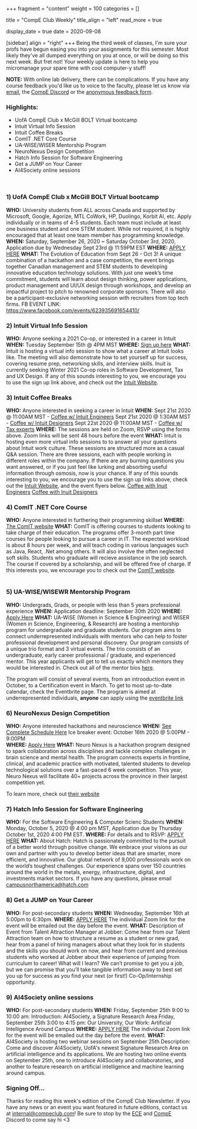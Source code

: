 +++
fragment = "content"
weight = 100
categories = []

title = "CompE Club Weekly"
title_align = "left"
read_more = true

display_date = true
date = 2020-09-08

[sidebar]
  align = "right"
+++
Being the third week of classes, I'm sure your profs have begun easing you into your assignments for this semester. Most likely they've all dumped everything on you at once, or will be doing so this next week. But fret not! Your weekly update is here to help you micromanage your spare time with cool computer-y stuff!

**NOTE:** With online lab delivery, there can be complications. If you have any course feedback you'd like us to voice to the faculty, please let us know via [email](mailto:interal@compeclub.com?subject=Feedback), the [CompE Discord](https://discord.gg/mJ7JScQ) or the [anonymous feedback form](https://forms.gle/UFmW82zvR8g4LpdW8). 
<br/>

### Highlights:
* UofA CompE Club x McGill BOLT Virtual bootcamp
* Intuit Virtual Info Session
* Intuit Coffee Breaks
* ComIT .NET Core Course
* UA-WISE/WISER Mentorship Program
* NeuroNexus Design Competition
* Hatch Info Session for Software Engineering
* Get a JUMP on Your Career
* AI4Society online sessions
<br/>


### 1) UofA CompE Club x McGill BOLT Virtual bootcamp

**WHO:**  University students from ALL across Canada and supported by Microsoft, Google, Agorize, MTL CoWork, HP, Duolingo, Korbit AI, etc. Apply individually or in teams of 4-5 students. Each team must include at least one business student and one STEM student. While not required, it is highly encouraged that at least one team member has programming knowledge.
**WHEN:**  Saturday, September 26, 2020 ~ Saturday October 3rd, 2020, Application due by Wednesday Sept 23rd @ 11:59PM EST
**WHERE:** [APPLY HERE](https://form.jotform.com/202404773062044)
**WHAT:**  The Evolution of Education from Sept 26 - Oct 3! A unique combination of a hackathon and a case competition, the event brings together Canadian management and STEM students to developing innovative education technology solutions. With just one week’s time commitment, students will learn about design thinking, power applications, product management and UI/UX design through workshops, and develop an impactful project to pitch to renowned corporate sponsors. There will also be a participant-exclusive networking session with recruiters from top tech firms. FB EVENT LINK: https://www.facebook.com/events/623935691654410/
<br/>


### 2) Intuit Virtual Info Session

**WHO:** Anyone seeking a 2021 Co-op, or interested in a career in Intuit
**WHEN:**  Tuesday September 15th @ 4PM MST
**WHERE:** [Sign up here](https://docs.google.com/forms/d/e/1FAIpQLSeKN4pHS00tFSQWp4OijZ9WhWfQ8455FKW2tj7WgnpoJ6xEuQ/viewform)
**WHAT:**  Intuit is hosting a virtual info session to show what a career at Intuit looks like. The meeting will also demonstrate how to set yourself up for success, covering resume prep, networking skills, and interview skills. Inuit is currently seeking Winter 2021 Co-op roles in Software Development, Tax and UX Design. If any of this sounds interesting to you, we encourage you to use the sign up link above, and check out the [Intuit Website](https://www.intuit.com/ca/careers/). 
<br/>


### 3) Intuit Coffee Breaks

**WHO:** Anyone interested in seeking a career in Intuit
**WHEN:**  Sept 21st 2020 @  11:00AM MST - [Coffee w/ Intuit Engineers](https://www.surveymonkey.com/r/MTZ9GN5)
           Sept 21st 2020 @  1:30AM MST - [Coffee w/ Intuit Designers](https://www.surveymonkey.com/r/MFVKWXQ)
           Sept 22st 2020 @  11:00AM MST - [Coffee w/ Tax experts](https://www.surveymonkey.com/r/MF5W3TR)
**WHERE:** The sessions are held on Zoom, RSVP using the forms above. Zoom links will be sent 48 hours before the event
**WHAT:**  Intuit is hosting even more virtual info sessions to to answer all your questions about Intuit work culture. These sessions are structured more as a casual Q&A session. There are three sessions, each with people working in different roles within the company. If there are any burning questions you want answered, or if you just feel like lurking and absorbing useful information through osmosis, now is your chance. If any of this sounds interesting to you, we encourage you to use the sign up links above, check out the [Intuit Website](https://www.intuit.com/ca/careers/), and the event flyers below.
[Coffee with Inuit Engineers](/docs/Intuit/posters/Coffee-Engineer.pdf)
[Coffee with Inuit Designers](/docs/Intuit/posters/Coffee-Designer.pdf)
<br/>


### 4) ComIT .NET Core Course 

**WHO:** Anyone interested in furthering their programming skillset 
**WHERE:** [The ComIT website](http://www.comit.org/students)
**WHAT:** ComIT is offering courses to students looking to take charge of their education. The programs offer 3-month part time courses for people looking to pursue a career in IT. The expected workload is about 8 hours per week, and will teach coding in various languages such as Java, React, .Net among others. It will also involve the often neglected soft skills. Students who graduate will recieve assistance in the job search. The course if covered by a scholarship, and will be offered free of charge. If this interests you, we encourage you to check out the [ComIT website](https://www.comit.org/).  
<br/>


### 5) UA-WISE/WISEWR Mentorship Program

**WHO:** Undergrads, Grads, or people with less than 5 years professional experience
**WHEN:** Application deadline: September 30th 2020
**WHERE:** [Apply Here](https://ua-wise-wiser-mentorship2020-2021.eventbrite.ca/)
**WHAT:**  UA-WiSE (Women in Science & Engineering) and WISER (Women in Science, Engineering, & Research) are hosting a mentorship program for undergraduate and graduate students. Our program aims to connect underrepresented individuals with mentors who can help to foster professional development and personal discovery. Our program consists of a unique trio format and 3 virtual events. The trio consists of an undergraduate, early career professional / graduate, and experienced mentor. This year applicants will get to tell us exactly which mentors they would be interested in. Check out all of the mentor bios [here](https://docs.google.com/document/d/1bkUkxlkQyFC0v_ucfh0XRF1k9rGTNYZcbfL-wg51iio/edit).

The program will consist of several events, from an introoduction event in October, to a Certification event in March. To get to most up-to-date calendar, check the Eventbrite page. The program is aimed at underrepresented individuals, **anyone** can apply using the [eventbrite link](https://ua-wise-wiser-mentorship2020-2021.eventbrite.ca/)
<br/>


### 6) NeuroNexus Design Competition

**WHO:** Anyone interested hackathons and neuroscience
**WHEN:** [See Complete Schedule Here](https://neuro-nexus.ca/events)
          Ice breaker event: October 16th 2020 @ 5:00PM - 9:00PM  
**WHERE:** [Apply Here](https://neuro-nexus.ca/apply-as-an-innovator)
**WHAT:**  Neuro Nexus is a hackathon program designed to spark collaboration across disciplines and tackle complex challenges in brain science and mental health. The program connects experts in frontline, clinical, and academic practice with motivated, talented students to develop technological solutions
over a fast-paced 6 week competition. This year, Neuro Nexus will facilitate 40+ projects across the province in their largest competition yet.

To learn more, check out [their website](https://www.neuro-nexus.ca/)
<br/>


### 7) Hatch Info Session for Software Engineering

**WHO:**  For the Software Engineering & Computer Scienc Students
**WHEN:**  	Monday, October 5, 2020 @ 4:00 pm MST, Application due by Thursday October 1st, 2020 4:00 PM EST.
**WHERE:** For details and to RSVP: [APPLY HERE](https://hatch.webex.com/mw3300/mywebex/default.do?nomenu=true&siteurl=hatch&service=6&rnd=0.7281881917381748&main_url=https%3A%2F%2Fhatch.webex.com%2Fec3300%2Feventcenter%2Fevent%2FeventAction.do%3FtheAction%3Dlandingfrommail%26%26%26EMK%3D4832534b0000000436d7c47785fd83cd40576804020d87fb67ca7644ba4abcbf07d281625ee4d01e%26siteurl%3Dhatch%26confViewID%3D169392733123783414%26encryptTicket%3DSDJTSwAAAASiGSFwof64qXgRz9bD8zb26SK0BlZxqS_H5eCJY5uE-A2%26email%3Dkiran.arif06%2540gmail.com)
**WHAT:**
About Hatch:
Hatch is passionately committed to the pursuit of a better world through positive change. We embrace your visions as our own and partner with you to develop better ideas that are smarter, more efficient, and innovative. Our global network of 9,000 professionals work on the world’s toughest challenges. Our experience spans over 150 countries around the world in the metals, energy, infrastructure, digital, and investments market sectors.
If you have any questions, please email campusnorthamerica@hatch.com
<br/>


### 8) Get a JUMP on Your Career

**WHO:**  For post-secondary students
**WHEN:**  Wednesday, September 16th at 5:00pm to 6:30pm.
**WHERE:** [APPLY HERE](https://www.eventbrite.ca/e/get-a-jump-on-your-career-ace-the-interview-and-land-that-internship-tickets-118364022979) The individual Zoom link for the event will be emailed out the day before the event.
**WHAT:**  Description of Event from Talent Attraction Manager at Jobber: Come hear from our Talent Attraction team on how to structure a resume as a student or new grad, hear from a panel of hiring managers about what they look for in students and the skills you should work on now, and hear from current and previous students who worked at Jobber about their experience of jumping from curriculum to career!
What will I learn? We can’t promise to get you a job, but we can promise that you’ll take tangible information away to best set you up for success as you find your next (or first!) Co-Op/Internship opportunity.
<br/>


### 9) AI4Society online sessions

**WHO:**  For post-secondary students
**WHEN:**  Friday, September 25th 9:00 to 10:00 am: Introduction: AI4Society, a Signature Research Area
Friday, September 25th 3:00 to 4:15 pm: Our University, Our Work: Artificial Intelligence Around Campus
**WHERE:** [APPLY HERE](https://www.eventbrite.ca/e/get-a-jump-on-your-career-ace-the-interview-and-land-that-internship-tickets-118364022979) The individual Zoom link for the event will be emailed out the day before the event.
**WHAT:**  AI4Society is hosting two webinar sessions on September 25th
Description: Come and discover AI4Society, UofA's newest Signature Research Area on artificial intelligence and its applications. We are hosting two online events on September 25th, one to introduce AI4Society and collaboratories, and another to feature research on artificial intelligence and machine learning around campus.
<br/>


### Signing Off...
Thanks for reading this week's edition of the CompE Club Newsletter. If you have any news or an event you want featured in future editions, contact us at <internal@compeclub.com>! Be sure to stop by the [ECE](https://discord.gg/zmz86Mg) and [CompE](https://discord.gg/mJ7JScQ) Discord to come say hi <3
